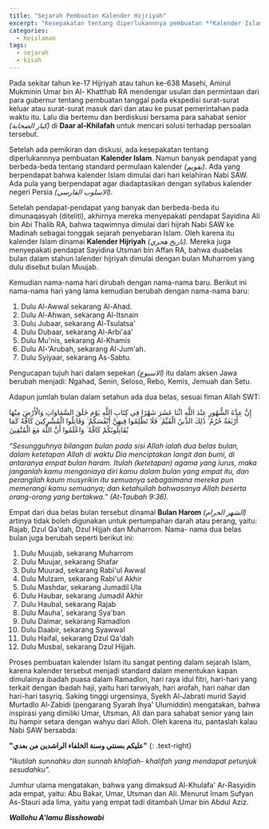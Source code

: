 ```yaml
---
title: "Sejarah Pembuatan Kalender Hijriyah"
excerpt: "Kesepakatan tentang diperlukannnya pembuatan **Kalender Islam**"
categories:
  - Keislaman
tags:
  - sejarah
  - kisah
---
```


Pada sekitar tahun ke-17 Hijriyah atau tahun ke-638 Masehi, Amirul Mukminin Umar bin Al- Khatthab RA mendengar usulan dan permintaan dari para gubernur tentang pembuatan tanggal pada ekspedisi surat-surat keluar atau surat-surat masuk dari dan atau ke pusat pemerintahan pada waktu itu. Lalu dia bertemu dan berdiskusi bersama para sahabat senior _(كبار الصحابة)_ di **Daar al-Khilafah** untuk mencari solusi terhadap persoalan tersebut.

Setelah ada pemikiran dan diskusi, ada kesepakatan tentang diperlukannnya pembuatan **Kalender Islam**. Namun banyak pendapat yang berbeda-beda tentang standard permulaan kalender _(تقويم)_. Ada yang berpendapat bahwa kalender Islam dimulai dari hari kelahiran Nabi SAW. Ada pula yang berpendapat agar diadaptasikan dengan syllabus kalender negeri Persia _(الاسلوب الفارسي)_.

Setelah pendapat-pendapat yang banyak dan berbeda-beda itu dimunaqasyah (diteliti), akhirnya mereka menyepakati pendapat Sayidina Ali bin Abi Thalib RA, bahwa taqwimnya dimulai dari hijrah Nabi SAW ke Madinah sebagai tonggak sejarah penyebaran Islam. Oleh karena itu kalender Islam dinamai **Kalender Hijriyah** _(تاريخ هجري)_. Mereka juga menyepakati pendapat Sayidina Utsman bin Affan RA, bahwa duabelas bulan dalam stahun lalender hijriyah dimulai dengan bulan Muharrom yang dulu disebut bulan Muujab.

Kemudian nama-nama hari dirubah dengan nama-nama baru. Berikut ini nama-nama hari yang lama kemudian berubah dengan nama-nama baru:

1. Dulu Al-Awwal sekarang Al-Ahad. 
2. Dulu Al-Ahwan, sekarang Al-Itsnain
3. Dulu Jubaar, sekarang Al-Tsulatsa'
4. Dulu Dubaar, sekarang Al-Arbi'aa'
5. Dulu Mu'nis, sekarang Al-Khamis
6. Dulu Al-'Arubah, sekarang Al-Jum'ah.
7. Dulu Syiyaar, sekarang As-Sabtu.

Pengucapan tujuh hari dalam sepekan _(الاسبوع)_ itu dalam aksen Jawa berubah menjadi: Ngahad, Senin, Seloso, Rebo, Kemis, Jemuah dan Setu.

Adapun jumlah bulan dalam setahun ada dua belas, sesuai fiman Allah SWT:

إِنَّ عِدَّةَ الشُّهُورِ عِنْدَ اللَّهِ اثْنَا عَشَرَ شَهْرًا فِي كِتَابِ اللَّهِ يَوْمَ خَلَقَ السَّمَاوَاتِ وَالْأَرْضَ مِنْهَا أَرْبَعَةٌ حُرُمٌ ۚ ذَٰلِكَ الدِّينُ الْقَيِّمُ ۚ فَلَا تَظْلِمُوا فِيهِنَّ أَنْفُسَكُمْ ۚ وَقَاتِلُوا الْمُشْرِكِينَ كَافَّةً كَمَا يُقَاتِلُونَكُمْ كَافَّةً ۚ وَاعْلَمُوا أَنَّ اللَّهَ مَعَ الْمُتَّقِينَ

_“Sesungguhnya bilangan bulan pada sisi Allah ialah dua belas bulan, dalam ketetapan Allah di waktu Dia menciptakan langit dan bumi, di antaranya empat bulan haram. Itulah (ketetapan) agama yang lurus, maka janganlah kamu menganiaya diri kamu dalam bulan yang empat itu, dan perangilah kaum musyrikin itu semuanya sebagaimana mereka pun memerangi kamu semuanya; dan ketahuilah bahwasanya Allah beserta orang-orang yang bertakwa.”
(At-Taubah 9:36)._

Empat dari dua belas bulan tersebut dinamai **Bulan Harom** _(الشهر الحرام)_ artinya tidak boleh digunakan untuk pertumpahan darah atau perang, yaitu: Rajab, Dzul Qa'dah, Dzul Hijjah dan Muharrom. Nama- nama dua belas bulan juga berubah seperti berikut ini:

1. Dulu Muujab, sekarang Muharrom
2. Dulu Muujar, sekarang Shafar
3. Dulu Muurad, sekarang Rabi'ul Awwal
4. Dulu Mulzam, sekarang Rabi'ul Akhir
5. Dulu Mashdar, sekarang Jumadil Ula
6. Dulu Haubar, sekarang Jumadil Akhir
7. Dulu Haubal, sekarang Rajab
8. Dulu Mauha', sekarang Sya'ban
9. Dulu Daimar, sekarang Ramadlon
10. Dulu Daabir, sekarang Syawwal
11. Dulu Haifal, sekarang Dzul Qa'dah
12. Dulu Musbal, sekarang Dzul Hijjah.

Proses pembuatan kalender Islam itu sangat penting dalam sejarah Islam, karena kalender tersebut menjadi standard dalam menentukan kapan dimulainya ibadah puasa dalam Ramadlon, hari raya idul fitri, hari-hari yang terkait dengan ibadah haji, yaitu hari tarwiyah, hari arofah, hari nahar dan hari-hari tasyriq. Saking tinggi urgensinya, Syekh Al-Jabrati murid Sayid Murtadlo Al-Zabidi (pengarang Syarah Ihya' Ulumiddin) mengatakan, bahwa inspirasi yang dimiliki Umar, Utsman, Ali dan para sahabat senior yang lain itu hampir setara dengan wahyu dari Alloh.
Oleh karena itu, pantaslah kalau Nabi SAW bersabda:

**"عليكم بسنتي وسنة الخلفاء الراشدين من بعدي"**
{: .text-right}

_"Ikutilah sunnahku dan sunnah khlafiah- khalifah yang mendapat petunjuk sesudahku"._

Jumhur ulama mengatakan, bahwa yang dimaksud Al-Khulafa' Ar-Rasyidin ada empat, yaitu: Abu Bakar, Umar, Utsman dan Ali. Menurut Imam Sufyan As-Stauri ada lima, yaitu yang empat tadi ditambah Umar bin Abdul Aziz.

**_Wallohu A'lamu Bisshowabi_**

